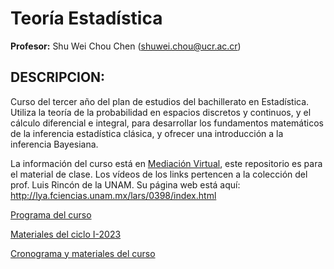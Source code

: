 # Teoría Estadística

**Profesor:** Shu Wei Chou Chen (<shuwei.chou@ucr.ac.cr>)

## DESCRIPCION:

Curso del tercer año del plan de estudios del bachillerato en
Estadística. Utiliza la teoría de la probabilidad en espacios discretos
y continuos, y el cálculo diferencial e integral, para desarrollar los
fundamentos matemáticos de la inferencia estadística clásica, y ofrecer
una introducción a la inferencia Bayesiana.

La información del curso está en [Mediación
Virtual](https://mv1.mediacionvirtual.ucr.ac.cr/course/view.php?id=32768),
este repositorio es para el material de clase. Los vídeos de los links
pertencen a la colección del prof. Luis Rincón de la UNAM. Su página web
está aquí: <http://lya.fciencias.unam.mx/lars/0398/index.html>

<a href="Programa-XS3310.pdf">Programa del curso</a>

<a href="https://shuwei325.github.io/XS3310-I23/">Materiales del ciclo
I-2023</a>

<a href="https://docs.google.com/spreadsheets/d/1-oa7ff30T3HK-mV8UtxOVT4EfePk2tPzGlWB6xFcR8M/edit?usp=sharing">Cronograma
y materiales del curso</a>
